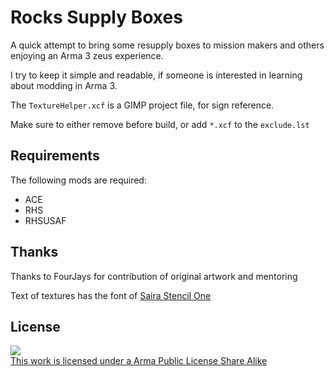 # Rocks Supply Boxes

A quick attempt to bring some resupply boxes to mission makers and others enjoying an Arma 3 zeus experience.

I try to keep it simple and readable, if someone is interested in learning about modding in Arma 3.


The ``TextureHelper.xcf`` is a GIMP project file, for sign reference.

Make sure to either remove before build, or add ``*.xcf`` to the ``exclude.lst``

## Requirements
The following mods are required:

* ACE
* RHS
* RHSUSAF

## Thanks

Thanks to FourJays for contribution of original artwork and mentoring

Text of textures has the font of [Saira Stencil One](https://fonts.google.com/specimen/Saira+Stencil+One/tester?preview.text=ANTI%20TANK&preview.text_type=custom&query=sten)

## License

<a rel="license" href="http://www.bistudio.com/licenses/arma-public-license-share-alike" target="_blank" >
 <img src="http://www.bistudio.com/license-icons/small/APL-SA.png" >
 <br>
 This work is licensed under a Arma Public License Share Alike
</a>